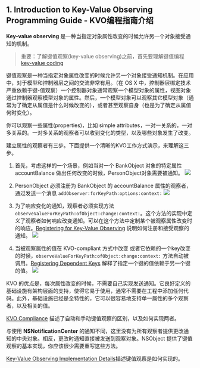 ## 1. Introduction to Key-Value Observing Programming Guide - KVO编程指南介绍

**Key-value observing** 是一种当指定对象属性改变的时候允许另一个对象接受通知的机制。

> 重要：了解键值观察(key-value observing)之前，首先要理解键值编程 [key-value coding](https://developer.apple.com/library/ios/documentation/Cocoa/Conceptual/KeyValueCoding/Articles/KeyValueCoding.html#//apple_ref/doc/uid/10000107i)

键值观察是一种当指定对象属性改变的时候允许另一个对象接受通知机制。在应用中，对于模型和控制器层之间的交流非常有用。（在 OS X 中，控制器层绑定技术严重依赖于键-值观察）一个控制器对象通常观察一个模型对象的属性，视图对象通过控制器观察模型对象的属性。然后，一个模型对象可以观察其它模型对象（通常为了确定从属值是什么时候改变的），或者甚至观察自身（也是为了确定从属值何时变化）。

你可以观察一些属性(properties)，比如 simple attributes，一对一关系的，一对多关系的。一对多关系的观察者可以收到变化的类型，以及哪些对象发生了改变。

建立属性的观察者有三步。下面提供一个清晰的KVO工作方式演示，来理解这三步。

1. 首先，考虑这样的一个场景，例如当对一个 BankObject 对象的特定属性 accountBalance 做出任何改变的时候，PersonObject对象需要被通知。
    ![](http://ww1.sinaimg.cn/mw690/a9c4d5f6gw1f7d8p43trej20af00vq2t.jpg)
2. PersonObject 必须注册为 BankObject 的 accountBalance 属性的观察者，通过发送一个消息 `addObserver:forKeyPath:options:context:`
    ![](http://ww4.sinaimg.cn/mw690/a9c4d5f6gw1f7d8wwxxoij20b704bq35.jpg)
3. 为了响应变化的通知，观察者必须实现方法 `observeValueForKeyPath:ofObject:change:context:`。这个方法的实现中定义了观察者如何响应改变通知。可以在这个方法中定制某个被观察属性改变时的响应。[Registering for Key-Value Observing](https://developer.apple.com/library/ios/documentation/Cocoa/Conceptual/KeyValueObserving/Articles/KVOBasics.html#//apple_ref/doc/uid/20002252-BAJEAIEE) 说明如何注册和接受观察的通知。
    ![](http://ww4.sinaimg.cn/mw690/a9c4d5f6gw1f7d93mqed2j20dp0773z0.jpg)

4. 当被观察属性的值在 KVO-compliant 方式中改变 或者它依赖的一个key改变的时候，`observeValueForKeyPath:ofObject:change:context:` 方法自动被调用。[Registering Dependent Keys](https://developer.apple.com/library/ios/documentation/Cocoa/Conceptual/KeyValueObserving/Articles/KVODependentKeys.html#//apple_ref/doc/uid/20002179-BAJEAIEE) 解释了指定一个键的值依赖于另一个键的值。
    ![](http://ww1.sinaimg.cn/mw690/a9c4d5f6gw1f7d9dlm0vyj209b04z74e.jpg)
    
KVO 的优点是，每次属性改变的时候，不需要自己实现发送通知。它良好定义的基础设施有架构层面的支持，使得它易于使用，通常不需要在工程中添加任何代码。此外，基础设施已经是全特性的，它可以很容易地支持单一属性的多个观察者，以及相关的值。

[KVO Compliance](https://developer.apple.com/library/ios/documentation/Cocoa/Conceptual/KeyValueObserving/Articles/KVOCompliance.html#//apple_ref/doc/uid/20002178-BAJEAIEE) 描述了自动和手动键值观察的区别，以及如何实现两者。

与使用 **NSNotificationCenter** 的通知不同，这里没有为所有观察者提供更改通知的中央对象。相反，更改时通知直接被发送到观察对象。NSObject 提供了键值观察的基本实现，你应该很少需要重写这些方法。

[Key-Value Observing Implementation Details](https://developer.apple.com/library/ios/documentation/Cocoa/Conceptual/KeyValueObserving/Articles/KVOImplementation.html#//apple_ref/doc/uid/20002307-BAJEAIEE)描述键值观察是如何实现的。


